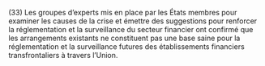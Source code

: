 (33) Les groupes d’experts mis en place par les États membres pour examiner les causes de la crise et émettre des suggestions pour renforcer la réglementation et la surveillance du secteur financier ont confirmé que les arrangements existants ne constituent pas une base saine pour la réglementation et la surveillance futures des établissements financiers transfrontaliers à travers l’Union.